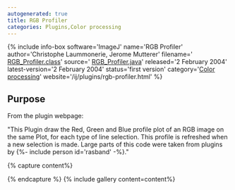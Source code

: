 ```yaml
---
autogenerated: true
title: RGB Profiler
categories: Plugins,Color processing
---
```


{% include info-box software='ImageJ' name='RGB Profiler' author='Christophe Laummonerie, Jerome Mutterer' filename=' [RGB\_Profiler.class](/ij/plugins/download/RGB_Profiler.class)' source=' [RGB\_Profiler.java](/ij/plugins/download/RGB_Profiler.java)' released='2 February 2004' latest-version='2 February 2004' status='first version' category='[Color processing](Category_Color_processing)' website='/ij/plugins/rgb-profiler.html' %}

## Purpose

From the plugin webpage:

"This Plugin draw the Red, Green and Blue profile plot of an RGB image on the same Plot, for each type of line selection. This profile is refreshed when a new selection is made. Large parts of this code were taken from plugins by {%- include person id='rasband' -%}."


{% capture content%}

{% endcapture %}
{% include gallery content=content%}


 
